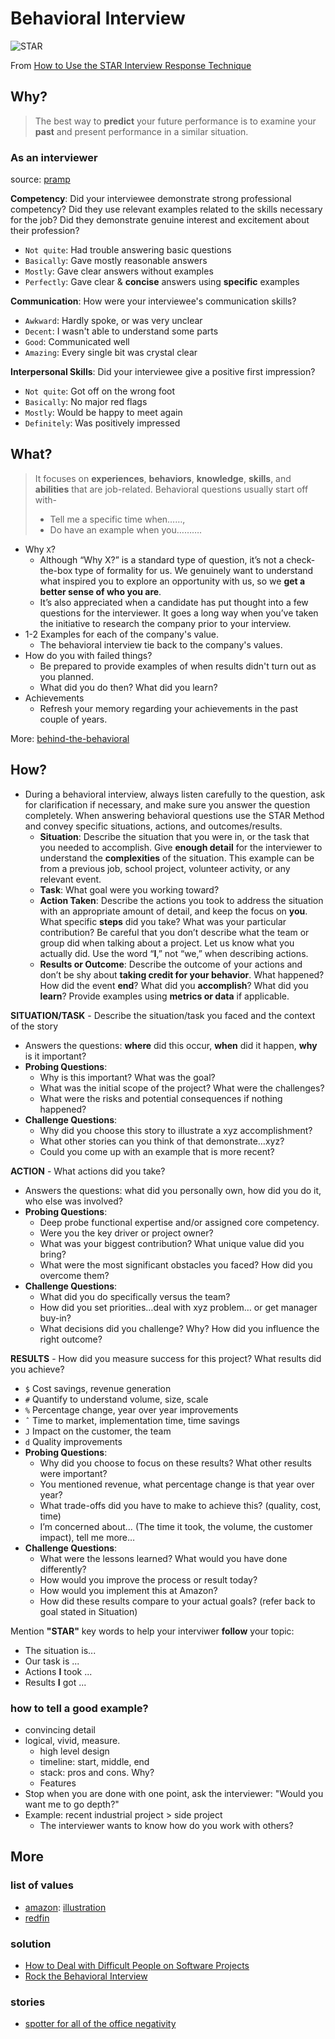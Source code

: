 # Behavioral Interview

![STAR](https://i.imgur.com/q7kV0Aq.jpg)

From [How to Use the STAR Interview Response Technique](https://www.thebalancecareers.com/what-is-the-star-interview-response-technique-2061629)

## Why?

> The best way to **predict** your future performance is to examine your **past** and present performance in a similar situation. 

### As an interviewer

source: [pramp](https://pramp.com)

**Competency**:  Did your interviewee demonstrate strong professional competency? 
Did they use relevant examples related to the skills necessary for the job? Did they demonstrate genuine interest and excitement about their profession?

* `Not quite`: Had trouble answering basic questions
* `Basically`: Gave mostly reasonable answers
* `Mostly`: Gave clear answers without examples
* `Perfectly`: Gave clear & **concise** answers using **specific** examples

**Communication**: How were your interviewee's communication skills?

* `Awkward`: Hardly spoke, or was very unclear
* `Decent`: I wasn't able to understand some parts
* `Good`: Communicated well
* `Amazing`: Every single bit was crystal clear

**Interpersonal Skills**: Did your interviewee give a positive first impression?

* `Not quite`: Got off on the wrong foot
* `Basically`: No major red flags
* `Mostly`: Would be happy to meet again
* `Definitely`: Was positively impressed


## What? 

> It focuses on **experiences**, **behaviors**, **knowledge**, **skills**, and **abilities** that are job-related. Behavioral questions usually start off with- 
> 
> - Tell me a specific time when……, 
> - Do have an example when you………. 

- Why `X`?
	- Although “Why X?” is a standard type of question, it’s not a check-the-box type of formality for us. We genuinely want to understand what inspired you to explore an opportunity with us, so we **get a better sense of who you are**. 
	- It’s also appreciated when a candidate has put thought into a few questions for the interviewer. It goes a long way when you’ve taken the initiative to research the company prior to your interview.  
- 1-2 Examples for each of the company's value.
	- The behavioral interview tie back to the company's values.
- How do you with failed things?
	- Be prepared to provide examples of when results didn't turn out as you planned.
	- What did you do then? What did you learn? 
- Achievements
	- Refresh your memory regarding your achievements in the past couple of years. 

More: [behind-the-behavioral](https://workflowy.com/s/behind-the-behaviora/GSHfYBqFkHhNNui0)

## How?

- During a behavioral interview, always listen carefully to the question, ask for clarification if necessary, and make sure you answer the question completely. When answering behavioral questions use the STAR Method and convey specific situations, actions, and outcomes/results.
	* **Situation**: Describe the situation that you were in, or the task that you needed to accomplish. Give ****enough detail**** for the interviewer to understand the ****complexities**** of the situation. This example can be from a previous job, school project, volunteer activity, or any relevant event.
	* **Task**: What goal were you working toward?
	* **Action Taken**: Describe the actions you took to address the situation with an appropriate amount of detail, and keep the focus on ****you****. What specific ****steps**** did you take? What was your particular contribution? Be careful that you don’t describe what the team or group did when talking about a project. Let us know what you actually did. Use the word “**I**,” not “we,” when describing actions.
	* **Results or Outcome**: Describe the outcome of your actions and don’t be shy about ****taking credit for your behavior****. What happened? How did the event ****end****? What did you ****accomplish****? What did you ****learn****? Provide examples using ****metrics or data**** if applicable.


**SITUATION/TASK** - Describe the situation/task you faced and the context of the story

* Answers the questions: **where** did this occur, **when** did it happen, **why** is it important?
* **Probing Questions**:
	* Why is this important? What was the goal?
	* What was the initial scope of the project? What were the challenges?
	* What were the risks and potential consequences if nothing happened?
* **Challenge Questions**:
	* Why did you choose this story to illustrate a xyz accomplishment?
	* What other stories can you think of that demonstrate…xyz?
	* Could you come up with an example that is more recent?

**ACTION** - What actions did you take?

* Answers the questions: what did you personally own, how did you do it, who else was involved?
* **Probing Questions**:
	* Deep probe functional expertise and/or assigned core competency.
	* Were you the key driver or project owner?
	* What was your biggest contribution? What unique value did you bring?
	* What were the most significant obstacles you faced? How did you overcome them?
* **Challenge Questions**:
	* What did you do specifically versus the team?
	* How did you set priorities…deal with xyz problem… or get manager buy-in?
	* What decisions did you challenge? Why? How did you influence the right outcome?

**RESULTS** - How did you measure success for this project? What results did you achieve?

* `$` Cost savings, revenue generation
* `#` Quantify to understand volume, size, scale
* `%` Percentage change, year over year improvements
* `ˆ` Time to market, implementation time, time savings
* `J` Impact on the customer, the team
* `d` Quality improvements
* **Probing Questions**:
	* Why did you choose to focus on these results? What other results were important?
	* You mentioned revenue, what percentage change is that year over year?
	* What trade-offs did you have to make to achieve this? (quality, cost, time)
	* I’m concerned about… (The time it took, the volume, the customer impact), tell me more…
* **Challenge Questions**:
	* What were the lessons learned? What would you have done differently?
	* How would you improve the process or result today?
	* How would you implement this at Amazon?
	* How did these results compare to your actual goals? (refer back to goal stated in Situation)


Mention **"STAR"** key words to help your interviwer **follow** your topic:

- The situation is...
- Our task is ...
- Actions **I** took ...
- Results **I** got ...  
	
### how to tell a good example?

- convincing detail
- logical, vivid, measure.
	- high level design 
	- timeline: start, middle, end 
	- stack: pros and cons. Why?
	- Features
- Stop when you are done with one point, ask the interviewer: "Would you want me to go depth?" 
- Example: recent industrial project > side project 
	- The interviewer wants to know how do you work with others? 	
	
	

## More 

### list of values

- [amazon](https://www.amazon.jobs/en/principles): [illustration](https://i.imgur.com/CkoXRk9.png)
- [redfin](https://www.redfin.com/careers/redfin-values)
	
### solution 

- [How to Deal with Difficult People on Software Projects](https://neilonsoftware.com/books/personality-patterns-of-problematic-projects/)
- [Rock the Behavioral Interview](https://leetcode.com/explore/interview/card/leapai/)

### stories

- [spotter for all of the office negativity](https://i.imgur.com/96z7gsi.jpg)